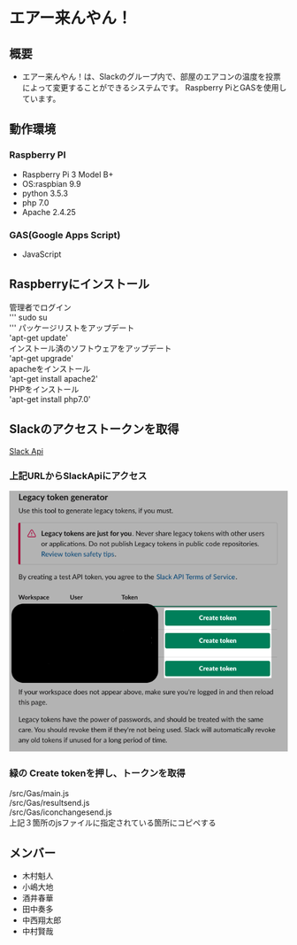 
# エアー来んやん！
## 概要
 - エアー来んやん！は、Slackのグループ内で、部屋のエアコンの温度を投票によって変更することができるシステムです。
 Raspberry PiとGASを使用しています。
## 動作環境
### Raspberry PI
- Raspberry Pi 3 Model B+  
- OS:raspbian 9.9  
- python 3.5.3  
- php 7.0  
- Apache 2.4.25  
### GAS(Google Apps Script)
- JavaScript   

## Raspberryにインストール
管理者でログイン  
''' 
sudo su  
'''
パッケージリストをアップデート  
'apt-get update'  
インストール済のソフトウェアをアップデート  
'apt-get upgrade'  
apacheをインストール  
'apt-get install apache2'  
PHPをインストール  
'apt-get install php7.0'

## Slackのアクセストークンを取得
[Slack Api](https://api.slack.com/custom-integrations/legacy-tokens)  
### 上記URLからSlackApiにアクセス
![token](tokenimg.png)
### 緑の Create tokenを押し、トークンを取得  
/src/Gas/main.js  
/src/Gas/resultsend.js  
/src/Gas/iconchangesend.js  
上記３箇所のjsファイルに指定されている箇所にコピペする  

## メンバー
- 木村魁人  
- 小嶋大地  
- 酒井春華  
- 田中奏多  
- 中西翔太郎  
- 中村賢哉  
